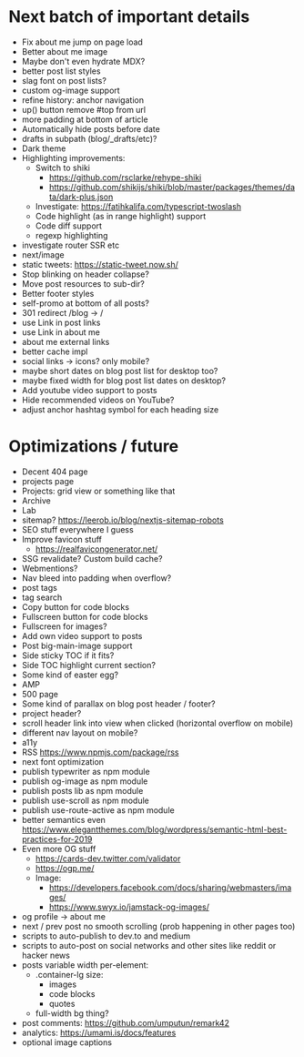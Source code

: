 # Next batch of important details

- Fix about me jump on page load
- Better about me image
- Maybe don't even hydrate MDX?
- better post list styles
- slag font on post lists?
- custom og-image support
- refine history: anchor navigation
- up() button remove #top from url
- more padding at bottom of article
- Automatically hide posts before date
- drafts in subpath (blog/\_drafts/etc)?
- Dark theme
- Highlighting improvements:
  - Switch to shiki
    - https://github.com/rsclarke/rehype-shiki
    - https://github.com/shikijs/shiki/blob/master/packages/themes/data/dark-plus.json
  - Investigate: https://fatihkalifa.com/typescript-twoslash
  - Code highlight (as in range highlight) support
  - Code diff support
  - regexp highlighting
- investigate router SSR etc
- next/image
- static tweets: https://static-tweet.now.sh/
- Stop blinking on header collapse?
- Move post resources to sub-dir?
- Better footer styles
- self-promo at bottom of all posts?
- 301 redirect /blog -> /
- use Link in post links
- use Link in about me
- about me external links
- better cache impl
- social links -> icons? only mobile?
- maybe short dates on blog post list for desktop too?
- maybe fixed width for blog post list dates on desktop?
- Add youtube video support to posts
- Hide recommended videos on YouTube?
- adjust anchor hashtag symbol for each heading size

# Optimizations / future

- Decent 404 page
- projects page
- Projects: grid view or something like that
- Archive
- Lab
- sitemap? https://leerob.io/blog/nextjs-sitemap-robots
- SEO stuff everywhere I guess
- Improve favicon stuff
  - https://realfavicongenerator.net/
- SSG revalidate? Custom build cache?
- Webmentions?
- Nav bleed into padding when overflow?
- post tags
- tag search
- Copy button for code blocks
- Fullscreen button for code blocks
- Fullscreen for images?
- Add own video support to posts
- Post big-main-image support
- Side sticky TOC if it fits?
- Side TOC highlight current section?
- Some kind of easter egg?
- AMP
- 500 page
- Some kind of parallax on blog post header / footer?
- project header?
- scroll header link into view when clicked (horizontal overflow on mobile)
- different nav layout on mobile?
- a11y
- RSS https://www.npmjs.com/package/rss
- next font optimization
- publish typewriter as npm module
- publish og-image as npm module
- publish posts lib as npm module
- publish use-scroll as npm module
- publish use-route-active as npm module
- better semantics even https://www.elegantthemes.com/blog/wordpress/semantic-html-best-practices-for-2019
- Even more OG stuff
  - https://cards-dev.twitter.com/validator
  - https://ogp.me/
  - Image:
    - https://developers.facebook.com/docs/sharing/webmasters/images/
    - https://www.swyx.io/jamstack-og-images/
- og profile -> about me
- next / prev post no smooth scrolling (prob happening in other pages too)
- scripts to auto-publish to dev.to and medium
- scripts to auto-post on social networks and other sites like reddit or hacker news
- posts variable width per-element:
  - .container-lg size:
    - images
    - code blocks
    - quotes
  - full-width bg thing?
- post comments: https://github.com/umputun/remark42
- analytics: https://umami.is/docs/features
- optional image captions
